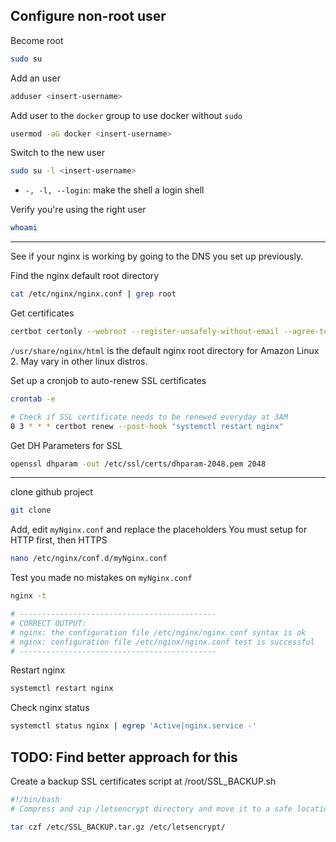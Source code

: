 ## Configure non-root user

Become root
```sh
sudo su
```

Add an user
```sh
adduser <insert-username>
```

Add user to the `docker` group to use docker without `sudo`
```sh
usermod -aG docker <insert-username>
```

Switch to the new user
```sh
sudo su -l <insert-username>
```
- `-, -l, --login`: make the shell a login shell

Verify you're using the right user
```sh
whoami
```

---
See if your nginx is working by going to the DNS you set up previously.

Find the nginx default root directory
```sh
cat /etc/nginx/nginx.conf | grep root
```

Get certificates
```sh
certbot certonly --webroot --register-unsafely-without-email --agree-tos -d <insert-domain.com> -w nginx/default/root/directory
```
`/usr/share/nginx/html` is the default nginx root directory for Amazon Linux 2. May vary in other linux distros.

Set up a cronjob to auto-renew SSL certificates
```sh
crontab -e
```

```sh
# Check if SSL certificate needs to be renewed everyday at 3AM
0 3 * * * certbot renew --post-hook "systemctl restart nginx"
```

Get DH Parameters for SSL
```sh
openssl dhparam -out /etc/ssl/certs/dhparam-2048.pem 2048
```

---

clone github project
```sh
git clone
```

Add, edit `myNginx.conf` and replace the placeholders
You must setup for HTTP first, then HTTPS
```sh
nano /etc/nginx/conf.d/myNginx.conf
```

Test you made no mistakes on `myNginx.conf`
```sh
nginx -t
```
```sh
# --------------------------------------------
# CORRECT OUTPUT:
# nginx: the configuration file /etc/nginx/nginx.conf syntax is ok  
# nginx: configuration file /etc/nginx/nginx.conf test is successful
# --------------------------------------------
```

Restart nginx
```sh
systemctl restart nginx
```

Check nginx status
```sh
systemctl status nginx | egrep 'Active|nginx.service -'
```

## TODO: Find better approach for this
Create a backup SSL certificates script at /root/SSL_BACKUP.sh
```sh
#!/bin/bash
# Compress and zip /letsencrypt directory and move it to a safe location

tar czf /etc/SSL_BACKUP.tar.gz /etc/letsencrypt/ 
```